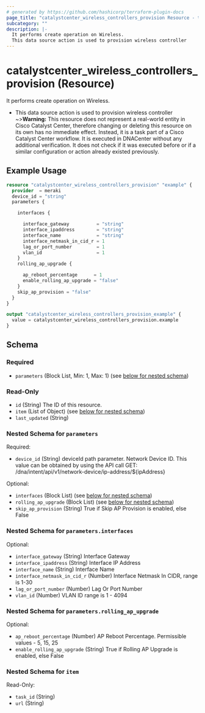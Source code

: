 ```yaml
---
# generated by https://github.com/hashicorp/terraform-plugin-docs
page_title: "catalystcenter_wireless_controllers_provision Resource - terraform-provider-catalystcenter"
subcategory: ""
description: |-
  It performs create operation on Wireless.
  This data source action is used to provision wireless controller
---
```


# catalystcenter_wireless_controllers_provision (Resource)

It performs create operation on Wireless.

- This data source action is used to provision wireless controller
~>**Warning:**
This resource does not represent a real-world entity in Cisco Catalyst Center, therefore changing or deleting this resource on its own has no immediate effect.
Instead, it is a task part of a Cisco Catalyst Center workflow. It is executed in DNACenter without any additional verification. It does not check if it was executed before or if a similar configuration or action already existed previously.

## Example Usage

```terraform
resource "catalystcenter_wireless_controllers_provision" "example" {
  provider  = meraki
  device_id = "string"
  parameters {

    interfaces {

      interface_gateway          = "string"
      interface_ipaddress        = "string"
      interface_name             = "string"
      interface_netmask_in_cid_r = 1
      lag_or_port_number         = 1
      vlan_id                    = 1
    }
    rolling_ap_upgrade {

      ap_reboot_percentage      = 1
      enable_rolling_ap_upgrade = "false"
    }
    skip_ap_provision = "false"
  }
}

output "catalystcenter_wireless_controllers_provision_example" {
  value = catalystcenter_wireless_controllers_provision.example
}
```

<!-- schema generated by tfplugindocs -->
## Schema

### Required

- `parameters` (Block List, Min: 1, Max: 1) (see [below for nested schema](#nestedblock--parameters))

### Read-Only

- `id` (String) The ID of this resource.
- `item` (List of Object) (see [below for nested schema](#nestedatt--item))
- `last_updated` (String)

<a id="nestedblock--parameters"></a>
### Nested Schema for `parameters`

Required:

- `device_id` (String) deviceId path parameter. Network Device ID. This value can be obtained by using the API call GET: /dna/intent/api/v1/network-device/ip-address/${ipAddress}

Optional:

- `interfaces` (Block List) (see [below for nested schema](#nestedblock--parameters--interfaces))
- `rolling_ap_upgrade` (Block List) (see [below for nested schema](#nestedblock--parameters--rolling_ap_upgrade))
- `skip_ap_provision` (String) True if Skip AP Provision is enabled, else False

<a id="nestedblock--parameters--interfaces"></a>
### Nested Schema for `parameters.interfaces`

Optional:

- `interface_gateway` (String) Interface Gateway
- `interface_ipaddress` (String) Interface IP Address
- `interface_name` (String) Interface Name
- `interface_netmask_in_cid_r` (Number) Interface Netmask In CIDR, range is 1-30
- `lag_or_port_number` (Number) Lag Or Port Number
- `vlan_id` (Number) VLAN ID range is 1 - 4094


<a id="nestedblock--parameters--rolling_ap_upgrade"></a>
### Nested Schema for `parameters.rolling_ap_upgrade`

Optional:

- `ap_reboot_percentage` (Number) AP Reboot Percentage. Permissible values - 5, 15, 25
- `enable_rolling_ap_upgrade` (String) True if Rolling AP Upgrade is enabled, else False



<a id="nestedatt--item"></a>
### Nested Schema for `item`

Read-Only:

- `task_id` (String)
- `url` (String)
